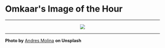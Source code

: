 # Omkaar's Image of the Hour

---

<div align="center">

<a href="https://unsplash.com/photos/majestic-mountains-rise-above-a-forested-valley-HDBHINxGccQ">
  <img src="https://images.unsplash.com/photo-1747356826558-4f1d97261978?crop=entropy&cs=tinysrgb&fit=max&fm=jpg&ixid=M3w3NjA2Nzh8MHwxfHJhbmRvbXx8fHx8fHx8fDE3NDk4MDUyMDB8&ixlib=rb-4.1.0&q=80&w=1080" style="max-width:100%; height:auto;">
</a>



</div>

---

**Photo by** [Andres Molina](https://unsplash.com/@nomadicfitlust) **on Unsplash**
